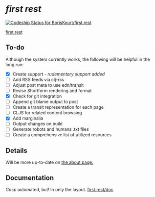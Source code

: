 # *first rest*

[![Codeship Status for BorisKourt/first.rest](https://codeship.io/projects/8a550f60-f891-0131-618b-4abf95291133/status)](https://codeship.io/projects/28712)

[first.rest](http://first.rest)

## To-do

Although the system currently works, the following will be helpful in the long run:

- [X] Create <picture> support - *rudementary support added*
- [ ] Add RSS feeds via clj-rss
- [ ] Adjust post meta to use edn/transit 
- [ ] Revise Shortform rendering and format
- [X] Check for git integration
- [ ] Append git blame output to post
- [ ] Create a transit representation for each page
- [ ] CLJS for related content browsing
- [X] Add marginalia
- [ ] Output changes on build 
- [ ] Generate robots and humans .txt files
- [ ] Create a comprehensive list of utilized resources

## Details

Will be more up-to-date on [the about page.](http://first.rest/about.html)

## Documentation

*Gasp* automated, but! In only the layout. [first.rest/doc](http://first.rest/doc/)
